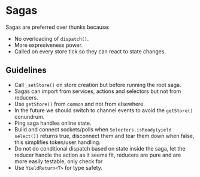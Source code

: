 # Sagas

Sagas are preferred over thunks because:

- No overloading of `dispatch()`.
- More expresiveness power.
- Called on every store tick so they can react to state changes.

## Guidelines

- Call `_setStore()` on store creation but before running the root saga.
- Sagas can import from services, actions and selectors but not from reducers.
- Use `getStore()` from `common` and not from elsewhere.
- In the future we should switch to channel events to avoid the `getStore()` conundrum.
- Ping saga handles online state.
- Build and connect sockets/polls when `Selectors.isReady(yield select())` returns true, disconnect them and tear them down when false, this simplifies token/user handling.
- Do not do conditional dispatch based on state inside the saga, let the reducer handle the action as it seems fit, reducers are pure and are more easily testable, only check for
- Use `YieldReturn<T>` for type safety.
